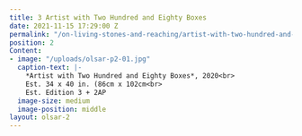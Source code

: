 ```yaml
---
title: 3 Artist with Two Hundred and Eighty Boxes
date: 2021-11-15 17:29:00 Z
permalink: "/on-living-stones-and-reaching/artist-with-two-hundred-and-eighty-boxes"
position: 2
Content:
- image: "/uploads/olsar-p2-01.jpg"
  caption-text: |-
    *Artist with Two Hundred and Eighty Boxes*, 2020<br>
    Est. 34 x 40 in. (86cm x 102cm<br>
    Est. Edition 3 + 2AP
  image-size: medium
  image-position: middle
layout: olsar-2
---
```


